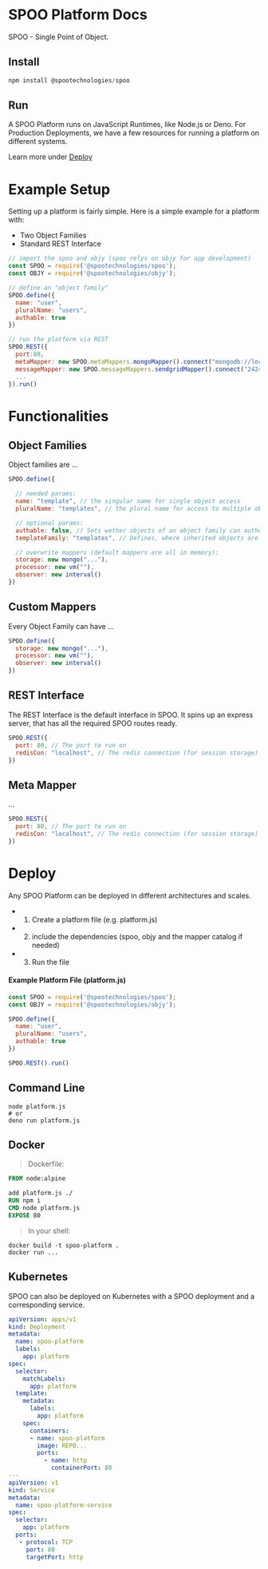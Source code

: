 # SPOO Platform Docs

SPOO - Single Point of Object.

## Install


```javascript
npm install @spootechnologies/spoo
```

## Run

A SPOO Platform runs on JavaScript Runtimes, like Node.js or Deno.
For Production Deployments, we have a few resources for running a platform on different systems.


Learn more under [Deploy](#deploy)


# Example Setup

Setting up a platform is fairly simple. Here is a simple example for a platform with:

* Two Object Families
* Standard REST Interface


```javascript
// import the spoo and objy (spoo relys on objy for app development)
const SPOO = require('@spootechnologies/spoo');
const OBJY = require('@spootechnologies/objy');

// define an "object family"
SPOO.define({
  name: "user",
  pluralName: "users",
  authable: true
})

// run the platform via REST
SPOO.REST({
  port:80,
  metaMapper: new SPOO.metaMappers.mongoMapper().connect("mongodb://localhost"),
  messageMapper: new SPOO.messageMappers.sendgridMapper().connect("2424")
  ...
}).run()
```

# Functionalities

## Object Families

Object families are ...


```javascript
SPOO.define({

  // needed params:
  name: "template", // the singular name for single object access
  pluralName: "templates", // the plural name for access to multiple objects

  // optional params:
  authable: false, // Sets wether objects of an object family can authenticate (login) against the platform
  templateFamily: "templates", // Defines, where inherited objects are retrieved from. Defaults to object family itself.

  // overwrite mappers (default mappers are all in memory):
  storage: new mongo("..."),
  processor: new vm(""),
  observer: new interval() 
})

````


## Custom Mappers

Every Object Family can have ...


```javascript
SPOO.define({
  storage: new mongo("..."),
  processor: new vm(""),
  observer: new interval() 
})

````


## REST Interface

The REST Interface is the default interface in SPOO. It spins up an express server, that has all the required SPOO routes ready.


```javascript
SPOO.REST({
  port: 80, // The port to run on
  redisCon: "localhost", // The redis connection (for session storage)
})

````


## Meta Mapper

...


```javascript
SPOO.REST({
  port: 80, // The port to run on
  redisCon: "localhost", // The redis connection (for session storage)
})

````


# Deploy

Any SPOO Platform can be deployed in different architectures and scales.


* 1. Create a platform file (e.g. platform.js)
* 2. include the dependencies (spoo, objy and the mapper catalog if needed)
* 3. Run the file


#### Example Platform File (platform.js)

```javascript
const SPOO = require('@spootechnologies/spoo');
const OBJY = require('@spootechnologies/objy');

SPOO.define({
  name: "user",
  pluralName: "users",
  authable: true
})

SPOO.REST().run()
```



## Command Line

```shell
node platform.js
# or
deno run platform.js
```


## Docker

> Dockerfile:

```Dockerfile
FROM node:alpine

add platform.js ./
RUN npm i
CMD node platform.js
EXPOSE 80
```

> In your shell:

```shell
docker build -t spoo-platform .
docker run ...
```

## Kubernetes

SPOO can also be deployed on Kubernetes with a SPOO deployment and a corresponding service. 

```yaml
apiVersion: apps/v1
kind: Deployment
metadata:
  name: spoo-platform
  labels:
    app: platform
spec:
  selector:
    matchLabels:
      app: platform
  template:
    metadata:
      labels:
        app: platform
    spec:
      containers:
      - name: spoo-platform
        image: REPO...
        ports:
          - name: http
            containerPort: 80
---
apiVersion: v1
kind: Service
metadata:
  name: spoo-platform-service
spec:
  selector:
    app: platform
  ports:
   - protocol: TCP
     port: 80
     targetPort: http
```
